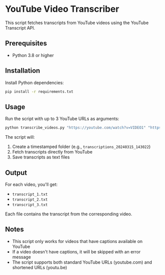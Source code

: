 # YouTube Video Transcriber

This script fetches transcripts from YouTube videos using the YouTube Transcript API.

## Prerequisites

- Python 3.8 or higher

## Installation

Install Python dependencies:
```bash
pip install -r requirements.txt
```

## Usage

Run the script with up to 3 YouTube URLs as arguments:

```bash
python transcribe_videos.py "https://youtube.com/watch?v=VIDEO1" "https://youtube.com/watch?v=VIDEO2" "https://youtube.com/watch?v=VIDEO3"
```

The script will:
1. Create a timestamped folder (e.g., `transcriptions_20240315_143022`)
2. Fetch transcripts directly from YouTube
3. Save transcripts as text files

## Output

For each video, you'll get:
- `transcript_1.txt`
- `transcript_2.txt`
- `transcript_3.txt`

Each file contains the transcript from the corresponding video.

## Notes

- This script only works for videos that have captions available on YouTube
- If a video doesn't have captions, it will be skipped with an error message
- The script supports both standard YouTube URLs (youtube.com) and shortened URLs (youtu.be) 